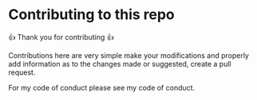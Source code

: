 # Contributing to this repo

:+1: Thank you for contributing :+1:

Contributions here are very simple make your modifications and properly add information as to the changes made or suggested,
create a pull request.

For my code of conduct please see my code of conduct.
